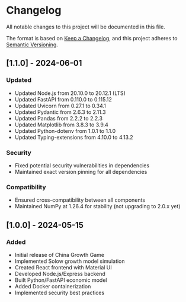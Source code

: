 # Changelog

All notable changes to this project will be documented in this file.

The format is based on [Keep a Changelog](https://keepachangelog.com/en/1.0.0/),
and this project adheres to [Semantic Versioning](https://semver.org/spec/v2.0.0.html).

## [1.1.0] - 2024-06-01

### Updated
- Updated Node.js from 20.10.0 to 20.12.1 (LTS)
- Updated FastAPI from 0.110.0 to 0.115.12
- Updated Uvicorn from 0.27.1 to 0.34.1
- Updated Pydantic from 2.6.3 to 2.11.3
- Updated Pandas from 2.2.2 to 2.2.3
- Updated Matplotlib from 3.8.3 to 3.9.4
- Updated Python-dotenv from 1.0.1 to 1.1.0
- Updated Typing-extensions from 4.10.0 to 4.13.2

### Security
- Fixed potential security vulnerabilities in dependencies
- Maintained exact version pinning for all dependencies

### Compatibility
- Ensured cross-compatibility between all components
- Maintained NumPy at 1.26.4 for stability (not upgrading to 2.0.x yet)

## [1.0.0] - 2024-05-15

### Added
- Initial release of China Growth Game
- Implemented Solow growth model simulation
- Created React frontend with Material UI
- Developed Node.js/Express backend
- Built Python/FastAPI economic model
- Added Docker containerization
- Implemented security best practices
